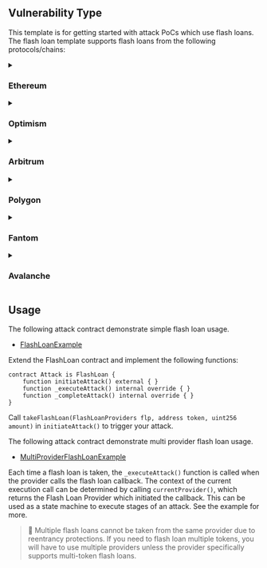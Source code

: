 ## Vulnerability Type
This template is for getting started with attack PoCs which use flash loans. The flash loan template supports flash loans from the following protocols/chains:

<details>
  <summary>

### Ethereum
  </summary>

| Network | Protocol | Library |
| ---------- | -------- | ------------------------------------------------------- |
| Ethereum | AAVEV1     | [AAVEV1FlashLoan](./lib/AAVEV1FlashLoan.sol) |
| Ethereum | Euler      | [EulerFlashLoan](./lib/EulerFlashLoan.sol) |
| Ethereum | Balancer   | [BalancerFlashLoan](./lib/BalancerFlashLoan.sol) |
| Ethereum | MakerDAO   | [MakerDAOFlashLoan](./lib/MakerDAOFlashLoan.sol) |
| Ethereum | UniswapV2  | [UniswapV2FlashLoan](./lib/UniswapV2FlashLoan.sol) |
| Ethereum | UniswapV3  | [UniswapV3FlashLoan](./lib/UniswapV3FlashLoan.sol) |

</details>
<details>
  <summary>

### Optimism
  </summary>

| Network | Protocol | Library |
| ---------- | -------- | ------------------------------------------------------- |
| Optimism | AAVEV3     | [AAVEV3FlashLoan](./lib/AAVEV3FlashLoan.sol) |

</details>
<details>
  <summary>

### Arbitrum
  </summary>

| Network | Protocol | Library |
| ---------- | -------- | ------------------------------------------------------- |
| Optimism | AAVEV3     | [AAVEV3FlashLoan](./lib/AAVEV3FlashLoan.sol) |

</details>
<details>
  <summary>

### Polygon
  </summary>

| Network | Protocol | Library |
| ---------- | -------- | ------------------------------------------------------- |
| Optimism | AAVEV3     | [AAVEV3FlashLoan](./lib/AAVEV3FlashLoan.sol) |

</details>
<details>
  <summary>

### Fantom
  </summary>

| Network | Protocol | Library |
| ---------- | -------- | ------------------------------------------------------- |
| Optimism | AAVEV3     | [AAVEV3FlashLoan](./lib/AAVEV3FlashLoan.sol) |

</details>
<details>
  <summary>

### Avalanche
  </summary>

| Network | Protocol | Library |
| ---------- | -------- | ------------------------------------------------------- |
| Optimism | AAVEV3     | [AAVEV3FlashLoan](./lib/AAVEV3FlashLoan.sol) |

</details>

## Usage
The following attack contract demonstrate simple flash loan usage.
* [FlashLoanExample](./examples/FlashLoanExample.sol)


Extend the FlashLoan contract and implement the following functions:
```Solidity
contract Attack is FlashLoan {
    function initiateAttack() external { }
    function _executeAttack() internal override { }
    function _completeAttack() internal override { }
}
```
Call `takeFlashLoan(FlashLoanProviders flp, address token, uint256 amount)` in `initiateAttack()` to trigger your attack.

The following attack contract demonstrate multi provider flash loan usage.
* [MultiProviderFlashLoanExample](./examples/MultiProviderFlashLoanExample.sol)

Each time a flash loan is taken, the `_executeAttack()` function is called when the provider calls the flash loan callback. The context of the current execution call can be determined by calling `currentProvider()`, which returns the Flash Loan Provider which initiated the callback. This can be used as a state machine to execute stages of an attack. See the example for more.


> 🚨 Multiple flash loans cannot be taken from the same provider due to reentrancy protections. If you need to flash loan multiple tokens, you will have to use multiple providers unless the provider specifically supports multi-token flash loans.

